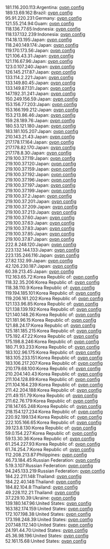 181.116.200.113:Argentina: [ovpn config](vpn/181_116_200_113.ovpn)  
189.13.69.162:Brazil: [ovpn config](vpn/189_13_69_162.ovpn)  
95.91.220.231:Germany: [ovpn config](vpn/95_91_220_231.ovpn)  
121.55.214.94:Guam: [ovpn config](vpn/121_55_214_94.ovpn)  
118.136.77.65:Indonesia: [ovpn config](vpn/118_136_77_65.ovpn)  
118.137.132.239:Indonesia: [ovpn config](vpn/118_137_132_239.ovpn)  
114.18.13.195:Japan: [ovpn config](vpn/114_18_13_195.ovpn)  
118.240.149.174:Japan: [ovpn config](vpn/118_240_149_174.ovpn)  
119.170.173.56:Japan: [ovpn config](vpn/119_170_173_56.ovpn)  
121.106.43.31:Japan: [ovpn config](vpn/121_106_43_31.ovpn)  
121.116.67.96:Japan: [ovpn config](vpn/121_116_67_96.ovpn)  
123.0.107.240:Japan: [ovpn config](vpn/123_0_107_240.ovpn)  
126.145.217.87:Japan: [ovpn config](vpn/126_145_217_87.ovpn)  
133.114.2.221:Japan: [ovpn config](vpn/133_114_2_221.ovpn)  
133.149.80.45:Japan: [ovpn config](vpn/133_149_80_45.ovpn)  
133.149.87.131:Japan: [ovpn config](vpn/133_149_87_131.ovpn)  
147.192.31.241:Japan: [ovpn config](vpn/147_192_31_241.ovpn)  
150.249.156.59:Japan: [ovpn config](vpn/150_249_156_59.ovpn)  
153.156.77.203:Japan: [ovpn config](vpn/153_156_77_203.ovpn)  
153.166.199.212:Japan: [ovpn config](vpn/153_166_199_212.ovpn)  
153.213.86.46:Japan: [ovpn config](vpn/153_213_86_46.ovpn)  
159.28.189.76:Japan: [ovpn config](vpn/159_28_189_76.ovpn)  
180.53.121.180:Japan: [ovpn config](vpn/180_53_121_180.ovpn)  
183.181.105.207:Japan: [ovpn config](vpn/183_181_105_207.ovpn)  
210.143.21.43:Japan: [ovpn config](vpn/210_143_21_43.ovpn)  
217.178.17.164:Japan: [ovpn config](vpn/217_178_17_164.ovpn)  
217.178.82.170:Japan: [ovpn config](vpn/217_178_82_170.ovpn)  
217.178.8.30:Japan: [ovpn config](vpn/217_178_8_30.ovpn)  
219.100.37.119:Japan: [ovpn config](vpn/219_100_37_119.ovpn)  
219.100.37.120:Japan: [ovpn config](vpn/219_100_37_120.ovpn)  
219.100.37.159:Japan: [ovpn config](vpn/219_100_37_159.ovpn)  
219.100.37.192:Japan: [ovpn config](vpn/219_100_37_192.ovpn)  
219.100.37.196:Japan: [ovpn config](vpn/219_100_37_196.ovpn)  
219.100.37.197:Japan: [ovpn config](vpn/219_100_37_197.ovpn)  
219.100.37.199:Japan: [ovpn config](vpn/219_100_37_199.ovpn)  
219.100.37.2:Japan: [ovpn config](vpn/219_100_37_2.ovpn)  
219.100.37.201:Japan: [ovpn config](vpn/219_100_37_201.ovpn)  
219.100.37.209:Japan: [ovpn config](vpn/219_100_37_209.ovpn)  
219.100.37.213:Japan: [ovpn config](vpn/219_100_37_213.ovpn)  
219.100.37.60:Japan: [ovpn config](vpn/219_100_37_60.ovpn)  
219.100.37.63:Japan: [ovpn config](vpn/219_100_37_63.ovpn)  
219.100.37.83:Japan: [ovpn config](vpn/219_100_37_83.ovpn)  
219.100.37.85:Japan: [ovpn config](vpn/219_100_37_85.ovpn)  
219.100.37.87:Japan: [ovpn config](vpn/219_100_37_87.ovpn)  
222.8.248.120:Japan: [ovpn config](vpn/222_8_248_120.ovpn)  
223.132.144.133:Japan: [ovpn config](vpn/223_132_144_133.ovpn)  
223.135.246.116:Japan: [ovpn config](vpn/223_135_246_116.ovpn)  
27.82.132.99:Japan: [ovpn config](vpn/27_82_132_99.ovpn)  
42.126.230.187:Japan: [ovpn config](vpn/42_126_230_187.ovpn)  
60.39.213.45:Japan: [ovpn config](vpn/60_39_213_45.ovpn)  
112.163.65.72:Korea Republic of: [ovpn config](vpn/112_163_65_72.ovpn)  
118.32.35.206:Korea Republic of: [ovpn config](vpn/118_32_35_206.ovpn)  
118.38.110.9:Korea Republic of: [ovpn config](vpn/118_38_110_9.ovpn)  
119.194.185.101:Korea Republic of: [ovpn config](vpn/119_194_185_101.ovpn)  
119.206.161.202:Korea Republic of: [ovpn config](vpn/119_206_161_202.ovpn)  
121.133.96.85:Korea Republic of: [ovpn config](vpn/121_133_96_85.ovpn)  
121.138.139.192:Korea Republic of: [ovpn config](vpn/121_138_139_192.ovpn)  
121.140.148.26:Korea Republic of: [ovpn config](vpn/121_140_148_26.ovpn)  
121.181.96.15:Korea Republic of: [ovpn config](vpn/121_181_96_15.ovpn)  
121.88.24.17:Korea Republic of: [ovpn config](vpn/121_88_24_17.ovpn)  
125.181.185.215:Korea Republic of: [ovpn config](vpn/125_181_185_215.ovpn)  
175.192.47.22:Korea Republic of: [ovpn config](vpn/175_192_47_22.ovpn)  
175.198.8.246:Korea Republic of: [ovpn config](vpn/175_198_8_246.ovpn)  
180.71.93.233:Korea Republic of: [ovpn config](vpn/180_71_93_233.ovpn)  
183.102.96.175:Korea Republic of: [ovpn config](vpn/183_102_96_175.ovpn)  
183.105.233.151:Korea Republic of: [ovpn config](vpn/183_105_233_151.ovpn)  
183.106.217.207:Korea Republic of: [ovpn config](vpn/183_106_217_207.ovpn)  
210.179.68.100:Korea Republic of: [ovpn config](vpn/210_179_68_100.ovpn)  
210.204.140.43:Korea Republic of: [ovpn config](vpn/210_204_140_43.ovpn)  
211.104.128.89:Korea Republic of: [ovpn config](vpn/211_104_128_89.ovpn)  
211.104.164.239:Korea Republic of: [ovpn config](vpn/211_104_164_239.ovpn)  
211.42.204.188:Korea Republic of: [ovpn config](vpn/211_42_204_188.ovpn)  
211.49.151.79:Korea Republic of: [ovpn config](vpn/211_49_151_79.ovpn)  
211.62.76.179:Korea Republic of: [ovpn config](vpn/211_62_76_179.ovpn)  
218.147.65.248:Korea Republic of: [ovpn config](vpn/218_147_65_248.ovpn)  
218.154.127.234:Korea Republic of: [ovpn config](vpn/218_154_127_234.ovpn)  
220.92.199.134:Korea Republic of: [ovpn config](vpn/220_92_199_134.ovpn)  
222.105.166.65:Korea Republic of: [ovpn config](vpn/222_105_166_65.ovpn)  
39.123.8.130:Korea Republic of: [ovpn config](vpn/39_123_8_130.ovpn)  
59.0.154.227:Korea Republic of: [ovpn config](vpn/59_0_154_227.ovpn)  
59.13.30.36:Korea Republic of: [ovpn config](vpn/59_13_30_36.ovpn)  
61.254.227.93:Korea Republic of: [ovpn config](vpn/61_254_227_93.ovpn)  
61.74.254.7:Korea Republic of: [ovpn config](vpn/61_74_254_7.ovpn)  
112.208.213.87:Philippines: [ovpn config](vpn/112_208_213_87.ovpn)  
46.73.184.45:Russian Federation: [ovpn config](vpn/46_73_184_45.ovpn)  
5.19.3.107:Russian Federation: [ovpn config](vpn/5_19_3_107.ovpn)  
94.245.133.219:Russian Federation: [ovpn config](vpn/94_245_133_219.ovpn)  
184.22.211.148:Thailand: [ovpn config](vpn/184_22_211_148.ovpn)  
184.22.40.148:Thailand: [ovpn config](vpn/184_22_40_148.ovpn)  
184.82.104.8:Thailand: [ovpn config](vpn/184_82_104_8.ovpn)  
49.228.112.21:Thailand: [ovpn config](vpn/49_228_112_21.ovpn)  
37.229.10.39:Ukraine: [ovpn config](vpn/37_229_10_39.ovpn)  
139.180.147.96:United States: [ovpn config](vpn/139_180_147_96.ovpn)  
163.182.174.159:United States: [ovpn config](vpn/163_182_174_159.ovpn)  
172.107.198.38:United States: [ovpn config](vpn/172_107_198_38.ovpn)  
173.198.248.39:United States: [ovpn config](vpn/173_198_248_39.ovpn)  
207.148.112.140:United States: [ovpn config](vpn/207_148_112_140.ovpn)  
24.191.44.70:United States: [ovpn config](vpn/24_191_44_70.ovpn)  
45.36.98.196:United States: [ovpn config](vpn/45_36_98_196.ovpn)  
52.161.15.68:United States: [ovpn config](vpn/52_161_15_68.ovpn)  
